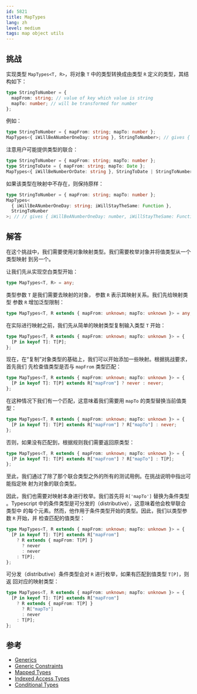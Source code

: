 ```yaml
---
id: 5821
title: MapTypes
lang: zh
level: medium
tags: map object utils
---
```


## 挑战

实现类型 `MapTypes<T, R>`，将对象 `T` 中的类型转换成由类型 `R` 定义的类型，其结
构如下：

```typescript
type StringToNumber = {
  mapFrom: string; // value of key which value is string
  mapTo: number; // will be transformed for number
};
```

例如：

```typescript
type StringToNumber = { mapFrom: string; mapTo: number };
MapTypes<{ iWillBeANumberOneDay: string }, StringToNumber>; // gives { iWillBeANumberOneDay: number; }
```

注意用户可能提供类型的联合：

```typescript
type StringToNumber = { mapFrom: string; mapTo: number };
type StringToDate = { mapFrom: string; mapTo: Date };
MapTypes<{ iWillBeNumberOrDate: string }, StringToDate | StringToNumber>; // gives { iWillBeNumberOrDate: number | Date; }
```

如果该类型在映射中不存在，则保持原样：

```typescript
type StringToNumber = { mapFrom: string; mapTo: number };
MapTypes<
  { iWillBeANumberOneDay: string; iWillStayTheSame: Function },
  StringToNumber
>; // // gives { iWillBeANumberOneDay: number, iWillStayTheSame: Function }
```

## 解答

在这个挑战中，我们需要使用对象映射类型。我们需要枚举对象并将值类型从一个类型映射
到另一个。

让我们先从实现空白类型开始：

```typescript
type MapTypes<T, R> = any;
```

类型参数 `T` 是我们需要去映射的对象， 参数 `R` 表示其映射关系。我们先给映射类型
参数 `R` 增加泛型限制：

```typescript
type MapTypes<T, R extends { mapFrom: unknown; mapTo: unknown }> = any;
```

在实际进行映射之前，我们先从简单的映射类型复制输入类型 `T` 开始：

```typescript
type MapTypes<T, R extends { mapFrom: unknown; mapTo: unknown }> = {
  [P in keyof T]: T[P];
};
```

现在，在“复制”对象类型的基础上，我们可以开始添加一些映射。根据挑战要求，首先我们
先检查值类型是否与 `mapFrom` 类型匹配：

```typescript
type MapTypes<T, R extends { mapFrom: unknown; mapTo: unknown }> = {
  [P in keyof T]: T[P] extends R["mapFrom"] ? never : never;
};
```

在这种情况下我们有一个匹配，这意味着我们需要用 `mapTo` 的类型替换当前值类型：

```typescript
type MapTypes<T, R extends { mapFrom: unknown; mapTo: unknown }> = {
  [P in keyof T]: T[P] extends R["mapFrom"] ? R["mapTo"] : never;
};
```

否则，如果没有匹配到，根据规则我们需要返回原类型：

```typescript
type MapTypes<T, R extends { mapFrom: unknown; mapTo: unknown }> = {
  [P in keyof T]: T[P] extends R["mapFrom"] ? R["mapTo"] : T[P];
};
```

至此，我们通过了除了那个联合类型之外的所有的测试用例。在挑战说明中指出可能指定映
射为对象的联合类型。

因此，我们也需要对映射本身进行枚举。我们首先将 `R['mapTo']` 替换为条件类型
。Typescript 中的条件类型是可分发的（distributive），这意味着他会枚举联合类型中
的每个元素。然而，他作用于条件类型开始的类型。因此，我们以类型参数 `R` 开始，并
检查匹配的值类型：

```typescript
type MapTypes<T, R extends { mapFrom: unknown; mapTo: unknown }> = {
  [P in keyof T]: T[P] extends R["mapFrom"]
    ? R extends { mapFrom: T[P] }
      ? never
      : never
    : T[P];
};
```

可分发（distributive）条件类型会对 `R` 进行枚举，如果有匹配到值类型 `T[P]`，则返
回对应的映射类型：

```typescript
type MapTypes<T, R extends { mapFrom: unknown; mapTo: unknown }> = {
  [P in keyof T]: T[P] extends R["mapFrom"]
    ? R extends { mapFrom: T[P] }
      ? R["mapTo"]
      : never
    : T[P];
};
```

## 参考

- [Generics](https://www.typescriptlang.org/docs/handbook/2/generics.html)
- [Generic Constraints](https://www.typescriptlang.org/docs/handbook/2/generics.html#generic-constraints)
- [Mapped Types](https://www.typescriptlang.org/docs/handbook/2/mapped-types.html)
- [Indexed Access Types](https://www.typescriptlang.org/docs/handbook/2/indexed-access-types.html)
- [Conditional Types](https://www.typescriptlang.org/docs/handbook/2/conditional-types.html)
